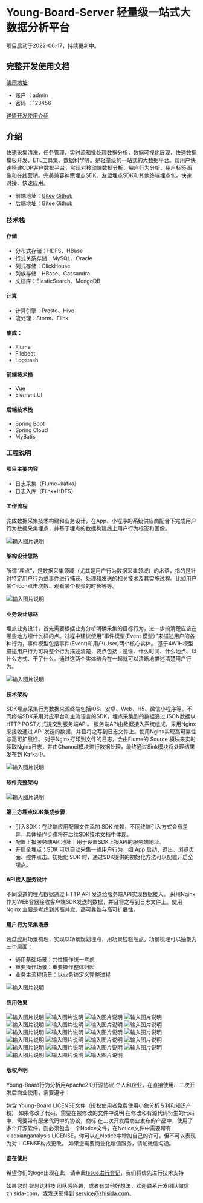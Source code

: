 # Young-Board-Server 轻量级一站式大数据分析平台

项目启动于2022-06-17，持续更新中。

## 完整开发使用文档
[演示地址](http://board.zhisida.com)
- 账户 ：admin
- 密码 ：123456

[详情开发使用介绍](http://board.zhisida.com/docs/share/162f64f8-bc27-41c1-818c-57f6a953fab1)
## 介绍
快速采集清洗，任务管理，实时流和批处理数据分析，数据可视化展现，快速数据模板开发，ETL工具集、数据科学等。是轻量级的一站式的大数据平台。帮用户快速搭建CDP客户数据平台，实现对移动端数据分析、用户行为分析、用户标签画像和在线营销。完美兼容神策埋点SDK、友盟埋点SDK和其他终端埋点包。快速对接、快速应用。


- 前端地址：[Gitee](https://gitee.com/young-pastor/Young-Board-Vue) [Github](https://github.com/young-pastor/Young-Board-Vue)
- 后端地址：[Gitee](https://gitee.com/young-pastor/Young-Board-Server) [Github](https://github.com/young-pastor/Young-Board-Server)

### 技术栈

#### 存储

- 分布式存储：HDFS、HBase
- 行式关系存储：MySQL、Oracle
- 列式存储：ClickHouse
- 列族存储：HBase、Cassandra
- 文档库：ElasticSearch、MongoDB

#### 计算

- 计算引擎：Presto、Hive
- 流处理：Storm、Flink

#### 集成：

- Flume
- Filebeat
- Logstash

#### 前端技术栈

- Vue
- Element UI

#### 后端技术栈

- Spring Boot
- Spring Cloud
- MyBatis

### 工程说明

#### 项目主要内容
- 日志采集（Flume+kafka）
- 日志入库（Flink+HDFS）

#### 工作流程
完成数据采集技术构建和业务设计，在App、小程序的系统供应商配合下完成用户行为数据采集埋点，并基于埋点的数据构建线上用户行为标签和画像。

![输入图片说明](./Image/1.jpg "屏幕截图.png")

#### 架构设计思路
所谓“埋点”，是数据采集领域（尤其是用户行为数据采集领域）的术语，指的是针对特定用户行为或事件进行捕获、处理和发送的相关技术及其实施过程。比如用户某个icon点击次数、观看某个视频的时长等等。

![输入图片说明](./Image/2.png "屏幕截图.png")

#### 业务设计思路
埋点业务设计，首先需要根据业务分析明确采集的目标行为，进一步搞清楚应该在哪些地方埋什么样的点。过程中建议使用“事件模型(Event 模型）”来描述用户的各种行为，事件模型包括事件(Event)和用户(User)两个核心实体。
基于4W1H模型描述用户行为可将整个行为描述清楚，要点包括：是谁、什么时间、什么地点、以什么方式、干了什么。通过这两个实体结合在一起就可以清晰地描述清楚用户行为。

![输入图片说明](./Image/3.png "屏幕截图.png")

#### 技术架构
SDK埋点采集行为数据来源终端包括iOS、安卓、Web、H5、微信小程序等。不同终端SDK采用对应平台和主流语言的SDK，埋点采集到的数据通过JSON数据以HTTP POST方式提交到服务端API。
服务端API由数据接入系统组成，采用Nginx来接收通过 API 发送的数据，并且将之写到日志文件上。使用Nginx实现高可靠性与高可扩展性。
对于Nginx打印到文件的日志，会由Flume的 Source 模块来实时读取Nginx日志，并由Channel模块进行数据处理，最终通过Sink模块将处理结果发布到 Kafka中。

![输入图片说明](./Image/4.png "屏幕截图.png")

#### 软件完整架构

![输入图片说明](./Image/5.png "屏幕截图.png")

#### 第三方埋点SDK集成步骤
- 引入SDK：在终端应用配置文件添加 SDK 依赖，不同终端引入方式会有差异，具体操作步骤将在后续SDK技术文档中体现。
- 配置上报服务端API地址：用于设置SDK上报API的服务端地址。
- 开启全埋点：SDK 可以自动采集一些用户行为，如 App 启动、退出、浏览页面、控件点击。初始化 SDK 时，通过SDK提供的初始化方法可以配置开启全埋点。

#### API接入服务设计
不同渠道的埋点数据通过 HTTP API 发送给服务端API实现数据接入。
采用Nginx作为WEB容器接收客户端SDK发送的数据，并且将之写到日志文件上。使用 Nginx 主要是考虑到其高并发、高可靠性与高可扩展性。

#### 用户行为采集场景
通过应用场景梳理，实现以场景规划埋点，用场景检验埋点。场景梳理可以抽象为三个层面：
- 通用基础场景：共性操作统一考虑
- 重要操作场景：重要操作整体归因
- 业务主流程场景：以业务线定义完整过程

![输入图片说明](./Image/6.png "屏幕截图.png")

#### 应用效果
![输入图片说明](./Image/7.png "屏幕截图.png")
![输入图片说明](./Image/8.png "屏幕截图.png")
![输入图片说明](./Image/9.png "屏幕截图.png")
![输入图片说明](./Image/10.png "屏幕截图.png")
![输入图片说明](./Image/11.png "屏幕截图.png")
![输入图片说明](./Image/12.png "屏幕截图.png")
![输入图片说明](./Image/13.png "屏幕截图.png")
![输入图片说明](./Image/14.png "屏幕截图.png")
![输入图片说明](./Image/15.png "屏幕截图.png")
![输入图片说明](./Image/16.png "屏幕截图.png")
![输入图片说明](./Image/17.png "屏幕截图.png")
![输入图片说明](./Image/18.png "屏幕截图.png")
![输入图片说明](./Image/19.png "屏幕截图.png")
![输入图片说明](./Image/20.png "屏幕截图.png")
![输入图片说明](./Image/21.png "屏幕截图.png")
![输入图片说明](./Image/22.png "屏幕截图.png")
![输入图片说明](./Image/23.png "屏幕截图.png")
![输入图片说明](./Image/24.png "屏幕截图.png")
![输入图片说明](./Image/25.png "屏幕截图.png")
![输入图片说明](./Image/26.png "屏幕截图.png")
![输入图片说明](./Image/27.png "屏幕截图.png")
![输入图片说明](./Image/28.png "屏幕截图.png")
![输入图片说明](./Image/29.png "屏幕截图.png")

#### 版权声明
Young-Board行为分析用Apache2.0开源协议
个人和企业，在直接使用、二次开发后商业使用，需要遵守：

包含 Young-Board LICENSE文件（授权使用者免费使用小象分析专利和知识产权）
如果修改了代码，需要在被修改的文件中说明
在修改和有源代码衍生的代码中，需要带有原来代码中的协议，商标
在二次开发后商业发布的产品中，使用了多个开源软件，则必须包含一个Notice文件，在Notice文件中需要带有xiaoxianganalysis LICENSE。你可以在Notice中增加自己的许可，但不可以表现为对 LICENSE构成更改。
如果您需要商业化增值服务，请加微信沟通。

#### 谁在使用
希望你们的logo出现在此，请点此[Issue进行登记](https://gitee.com/young-pastor/Young-Board-Server/issues)，我们将优先进行技术支持


如果您对 智思达科技 团队感兴趣，或者有其他好想法，欢迎联系开发团队微信 zhisida-com，或发送邮件到 service@zhisida.com。
